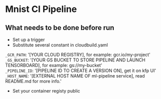 # Mnist CI Pipeline

## What needs to be done before run
* Set up a trigger
* Substitute several constant in cloudbuild.yaml

`_GCR_PATH`: '[YOUR CLOUD REGISTRY], for example: gcr.io/my-project' \
`_GS_BUCKET`: '[YOUR GS BUCKET TO STORE PIPELINE AND LAUNCH TENSORBOARD], for example: gs://my-bucket'\
`_PIPELINE_ID`: '[PIPELINE ID TO CREATE A VERSION ON], get it on kfp UI' \
`_HOST_NAME`: '[EXTERNAL HOST NAME OF ml-pipeline service], read README.md for more info.'

* Set your container registy public


